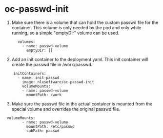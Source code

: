 # oc-passwd-init

1. Make sure there is a volume that can hold the custom passwd file for the container. This volume is only needed by the pod and only while running, so a simple "emptyDir" volume can be used.
```
      volumes:
        - name: passwd-volume
          emptyDir: {}
```

2. Add an init container to the deployment yaml. This init container will create the passwd file in /work/passwd. 

```  
    initContainers:
      - name: init-passwd
        image: nlxsoftware/oc-passwd-init
        volumeMounts:
        - name: passwd-volume
          mountPath: /work
```

3. Make sure the passwd file in the actual container is mounted from the special volume and overrides the original passwd file.
```
 volumeMounts:
        - name: passwd-volume
          mountPath: /etc/passwd
          subPath: passwd
```